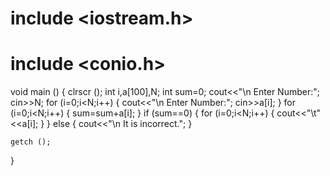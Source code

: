 # include <iostream.h>
# include <conio.h>

 void main ()
  {
   clrscr ();
   int i,a[100],N;
   int sum=0;
   cout<<"\n Enter Number:";
   cin>>N;
   for (i=0;i<N;i++)
    {
     cout<<"\n Enter Number:";
     cin>>a[i];
    }
   for (i=0;i<N;i++)
    {
     sum=sum+a[i];
    }
     if (sum==0)
      {
       for (i=0;i<N;i++)
	{
	 cout<<"\t"<<a[i];
	}
       }
       else
	{
	 cout<<"\n It is incorrect.";
	}

    getch ();
   }
